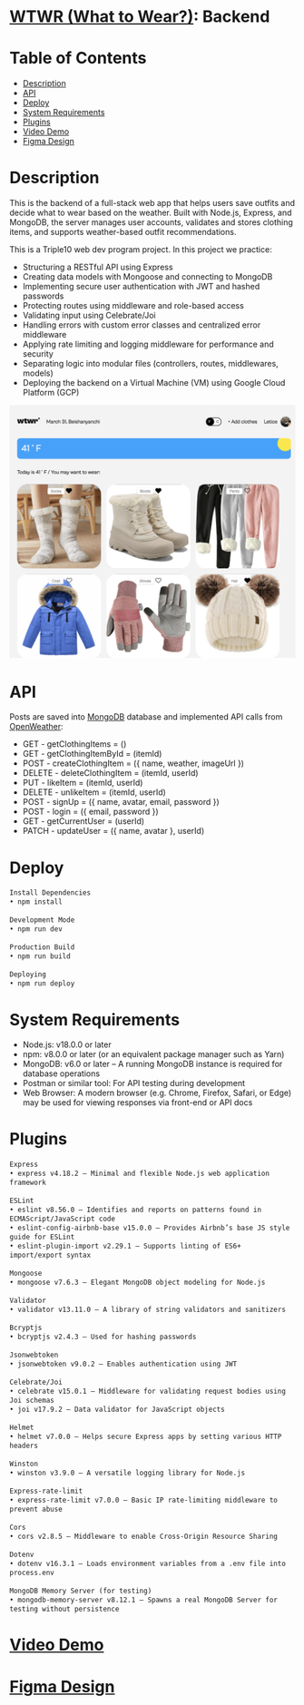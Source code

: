 # [WTWR (What to Wear?)](https://leticezwinger.com/): Backend

# Table of Contents

- [Description](#description)
- [API](#api)
- [Deploy](#deploy)
- [System Requirements](#system-requirements)
- [Plugins](#plugins)
- [<a href="https://youtu.be/TOht5NQbq64" rel="nofollow">Video Demo</a>](https://youtu.be/TOht5NQbq64)
- [<a href="https://www.figma.com/design/dQLJwEKasIdspciJAJrCaf/Sprint-11_-WTWR?node-id=311-433&amp;p=f&amp;t=8heaDjekYZaoSaKv-0" rel="nofollow">Figma Design</a>](https://www.figma.com/design/dQLJwEKasIdspciJAJrCaf/Sprint-11_-WTWR?node-id=311-433&p=f&t=8heaDjekYZaoSaKv-0)

<!-- Created by https://github.com/ekalinin/github-markdown-toc -->

# Description

This is the backend of a full-stack web app that helps users save outfits and decide what to wear based on the weather. Built with Node.js, Express, and MongoDB, the server manages user accounts, validates and stores clothing items, and supports weather-based outfit recommendations.

This is a Triple10 web dev program project. In this project we practice:

- Structuring a RESTful API using Express
- Creating data models with Mongoose and connecting to MongoDB
- Implementing secure user authentication with JWT and hashed passwords
- Protecting routes using middleware and role-based access
- Validating input using Celebrate/Joi
- Handling errors with custom error classes and centralized error middleware
- Applying rate limiting and logging middleware for performance and security
- Separating logic into modular files (controllers, routes, middlewares, models)
- Deploying the backend on a Virtual Machine (VM) using Google Cloud Platform (GCP)

![desktop-view](/public/wtwr.png)

# API

Posts are saved into [MongoDB](https://www.mongodb.com/) database and implemented API calls from [OpenWeather](https://openweathermap.org/):

- GET - getClothingItems = ()
- GET - getClothingItemById = (itemId)
- POST - createClothingItem = ({ name, weather, imageUrl })
- DELETE - deleteClothingItem = (itemId, userId)
- PUT - likeItem = (itemId, userId)
- DELETE - unlikeItem = (itemId, userId)
- POST - signUp = ({ name, avatar, email, password })
- POST - login = ({ email, password })
- GET - getCurrentUser = (userId)
- PATCH - updateUser = ({ name, avatar }, userId)

# Deploy

    Install Dependencies
    • npm install

    Development Mode
    • npm run dev

    Production Build
    • npm run build

    Deploying
    • npm run deploy

# System Requirements

- Node.js: v18.0.0 or later
- npm: v8.0.0 or later (or an equivalent package manager such as Yarn)
- MongoDB: v6.0 or later – A running MongoDB instance is required for database operations
- Postman or similar tool: For API testing during development
- Web Browser: A modern browser (e.g. Chrome, Firefox, Safari, or Edge) may be used for viewing responses via front-end or API docs

# Plugins

    Express
    • express v4.18.2 – Minimal and flexible Node.js web application framework

    ESLint
    • eslint v8.56.0 – Identifies and reports on patterns found in ECMAScript/JavaScript code
    • eslint-config-airbnb-base v15.0.0 – Provides Airbnb’s base JS style guide for ESLint
    • eslint-plugin-import v2.29.1 – Supports linting of ES6+ import/export syntax

    Mongoose
    • mongoose v7.6.3 – Elegant MongoDB object modeling for Node.js

    Validator
    • validator v13.11.0 – A library of string validators and sanitizers

    Bcryptjs
    • bcryptjs v2.4.3 – Used for hashing passwords

    Jsonwebtoken
    • jsonwebtoken v9.0.2 – Enables authentication using JWT

    Celebrate/Joi
    • celebrate v15.0.1 – Middleware for validating request bodies using Joi schemas
    • joi v17.9.2 – Data validator for JavaScript objects

    Helmet
    • helmet v7.0.0 – Helps secure Express apps by setting various HTTP headers

    Winston
    • winston v3.9.0 – A versatile logging library for Node.js

    Express-rate-limit
    • express-rate-limit v7.0.0 – Basic IP rate-limiting middleware to prevent abuse

    Cors
    • cors v2.8.5 – Middleware to enable Cross-Origin Resource Sharing

    Dotenv
    • dotenv v16.3.1 – Loads environment variables from a .env file into process.env

    MongoDB Memory Server (for testing)
    • mongodb-memory-server v8.12.1 – Spawns a real MongoDB Server for testing without persistence

# [Video Demo](https://youtu.be/TOht5NQbq64)

# [Figma Design](https://www.figma.com/design/dQLJwEKasIdspciJAJrCaf/Sprint-11_-WTWR?node-id=311-433&p=f&t=8heaDjekYZaoSaKv-0)
